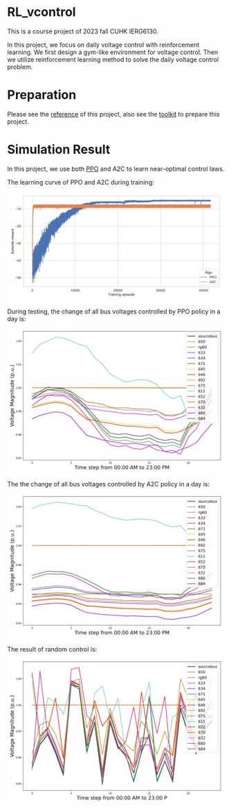 # RL_vcontrol

This is a course project of 2023 fall CUHK IERG6130. 

In this project, we focus on daily voltage control with reinforcement learning. We first design a gym-like environment for voltage control. Then we utilize reinforcement learning method to solve the daily voltage control problem.
# Preparation
 Please see the [reference](https://github.com/siemens/powergym) of this project, also see the [toolkit](https://stable-baselines3.readthedocs.io/en/master/) to prepare this project.



# Simulation Result
In this project, we use both [PPO](https://arxiv.org/abs/1707.06347) and A2C to learn near-optimal control laws. 

The learning curve of PPO and A2C during training:

<img width="500"  src=training_reward.png>


During testing, the change of all bus voltages controlled by PPO policy in a day is:

<img width="500"  src=systems\13Bus\voltage_trend_PPO.png>

The the change of all bus voltages controlled by A2C policy in a day is:

<img width="500"  src=systems\13Bus\voltage_trend_A2C.png>

The result of random control is:

<img width="500"  src=systems\13Bus\voltage_trend_random.png>
